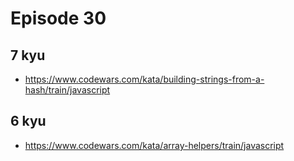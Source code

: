 # Episode 30

## 7 kyu

* https://www.codewars.com/kata/building-strings-from-a-hash/train/javascript

## 6 kyu

* https://www.codewars.com/kata/array-helpers/train/javascript
